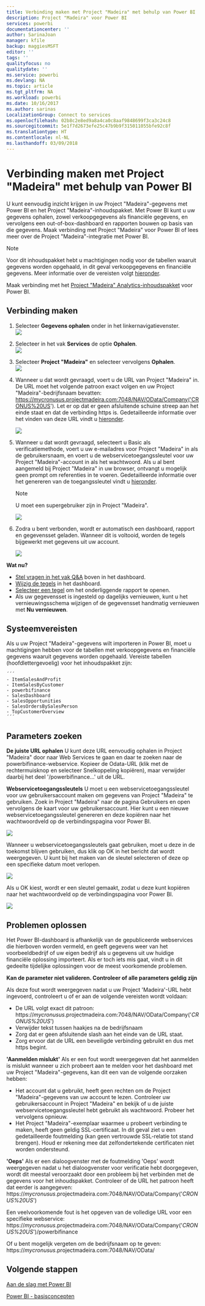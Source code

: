 ```yaml
---
title: Verbinding maken met Project "Madeira" met behulp van Power BI
description: Project "Madeira" voor Power BI
services: powerbi
documentationcenter: ''
author: SarinaJoan
manager: kfile
backup: maggiesMSFT
editor: ''
tags: ''
qualityfocus: no
qualitydate: ''
ms.service: powerbi
ms.devlang: NA
ms.topic: article
ms.tgt_pltfrm: NA
ms.workload: powerbi
ms.date: 10/16/2017
ms.author: sarinas
LocalizationGroup: Connect to services
ms.openlocfilehash: 02b8c2e8ed9a8a4ca0c8aaf9848699f3ca3c24c8
ms.sourcegitcommit: 5e1f7d2673efe25c47b9b9f315011055bfe92c8f
ms.translationtype: HT
ms.contentlocale: nl-NL
ms.lasthandoff: 03/09/2018
---
```

# <a name="connect-to-project-madeira-with-power-bi"></a>Verbinding maken met Project "Madeira" met behulp van Power BI
U kunt eenvoudig inzicht krijgen in uw Project "Madeira"-gegevens met Power BI en het Project "Madeira"-inhoudspakket. Met Power BI kunt u uw gegevens ophalen, zowel verkoopgegevens als financiële gegevens, en vervolgens een out-of-box-dashboard en rapporten bouwen op basis van die gegevens.
Maak verbinding met Project "Madeira" voor Power BI of lees meer over de Project "Madeira"-integratie met Power BI.

>[!NOTE]
>Voor dit inhoudspakket hebt u machtigingen nodig voor de tabellen waaruit gegevens worden opgehaald, in dit geval verkoopgegevens en financiële gegevens. Meer informatie over de vereisten volgt [hieronder](#Requirements).

Maak verbinding met het [Project "Madeira" Analytics-inhoudspakket](https://app.powerbi.com/getdata/services/project-madeira) voor Power BI.

## <a name="how-to-connect"></a>Verbinding maken
1. Selecteer **Gegevens ophalen** onder in het linkernavigatievenster.  
    ![](media/service-connect-to-project-madeira/getdata.png)
2. Selecteer in het vak **Services** de optie **Ophalen**.  
    ![](media/service-connect-to-project-madeira/services.png)
3. Selecteer **Project "Madeira"** en selecteer vervolgens **Ophalen**.  
    ![](media/service-connect-to-project-madeira/projectmadeira.png)
4. Wanneer u dat wordt gevraagd, voert u de URL van Project "Madeira" in. De URL moet het volgende patroon exact volgen en uw Project "Madeira"-bedrijfsnaam bevatten: https://mycronusus.projectmadeira.com:7048/NAV/OData/Company('CRONUS%20US'). Let er op dat er geen afsluitende schuine streep aan het einde staat en dat de verbinding https is. Gedetailleerde informatie over het vinden van deze URL vindt u [hieronder](#FindingParams).  
   
    ![](media/service-connect-to-project-madeira/params.png)
5. Wanneer u dat wordt gevraagd, selecteert u Basic als verificatiemethode, voert u uw e-mailadres voor Project "Madeira" in als de gebruikersnaam, en voert u de webservicetoegangssleutel voor uw Project "Madeira"-account in als het wachtwoord. Als u al bent aangemeld bij Project "Madeira" in uw browser, ontvangt u mogelijk geen prompt om referenties in te voeren. Gedetailleerde informatie over het genereren van de toegangssleutel vindt u [hieronder](#FindingParams).  
   
    >[!NOTE]
    >U moet een supergebruiker zijn in Project "Madeira".
   
   ![](media/service-connect-to-project-madeira/creds.png)
6. Zodra u bent verbonden, wordt er automatisch een dashboard, rapport en gegevensset geladen. Wanneer dit is voltooid, worden de tegels bijgewerkt met gegevens uit uw account.  
   
    ![](media/service-connect-to-project-madeira/dashboard.png)

**Wat nu?**

* [Stel vragen in het vak Q&A](power-bi-q-and-a.md) boven in het dashboard.
* [Wijzig de tegels](service-dashboard-edit-tile.md) in het dashboard.
* [Selecteer een tegel](service-dashboard-tiles.md) om het onderliggende rapport te openen.
* Als uw gegevensset is ingesteld op dagelijks vernieuwen, kunt u het vernieuwingsschema wijzigen of de gegevensset handmatig vernieuwen met **Nu vernieuwen**.

<a name="Requirements"></a>

## <a name="system-requirements"></a>Systeemvereisten
Als u uw Project "Madeira"-gegevens wilt importeren in Power BI, moet u machtigingen hebben voor de tabellen met verkoopgegevens en financiële gegevens waaruit gegevens worden opgehaald. Vereiste tabellen (hoofdlettergevoelig) voor het inhoudspakket zijn:  
 
    ´´´ 
    - ItemSalesAndProfit  
    - ItemSalesByCustomer  
    - powerbifinance  
    - SalesDashboard  
    - SalesOpportunities  
    - SalesOrdersBySalesPerson  
    - TopCustomerOverview  
    ´´´ 

<a name="FindingParams"></a>

## <a name="finding-parameters"></a>Parameters zoeken
**De juiste URL ophalen** U kunt deze URL eenvoudig ophalen in Project "Madeira" door naar Web Services te gaan en daar te zoeken naar de powerbifinance-webservice. Kopieer de Odata-URL (klik met de rechtermuisknop en selecteer Snelkoppeling kopiëren), maar verwijder daarbij het deel '/powerbifinance...' uit de URL.

**Webservicetoegangssleutels** U moet u een webservicetoegangssleutel voor uw gebruikersaccount maken om gegevens van Project "Madeira" te gebruiken. Zoek in Project "Madeira" naar de pagina Gebruikers en open vervolgens de kaart voor uw gebruikersaccount. Hier kunt u een nieuwe webservicetoegangssleutel genereren en deze kopiëren naar het wachtwoordveld op de verbindingspagina voor Power BI.

![](media/service-connect-to-project-madeira/accesskey.png)

Wanneer u webservicetoegangssleutels gaat gebruiken, moet u deze in de toekomst blijven gebruiken, dus klik op OK in het bericht dat wordt weergegeven.
U kunt bij het maken van de sleutel selecteren of deze op een specifieke datum moet verlopen.

![](media/service-connect-to-project-madeira/accesskey2.png)

Als u OK kiest, wordt er een sleutel gemaakt, zodat u deze kunt kopiëren naar het wachtwoordveld op de verbindingspagina voor Power BI.

![](media/service-connect-to-project-madeira/accesskey3.png)

## <a name="troubleshooting"></a>Problemen oplossen
Het Power BI-dashboard is afhankelijk van de gepubliceerde webservices die hierboven worden vermeld, en geeft gegevens weer van het voorbeeldbedrijf of uw eigen bedrijf als u gegevens uit uw huidige financiële oplossing importeert. Als er toch iets mis gaat, vindt u in dit gedeelte tijdelijke oplossingen voor de meest voorkomende problemen.

**Kan de parameter niet valideren. Controleer of alle parameters geldig zijn**

Als deze fout wordt weergegeven nadat u uw Project 'Madeira'-URL hebt ingevoerd, controleert u of er aan de volgende vereisten wordt voldaan:  

   - De URL volgt exact dit patroon: https://*mycronusus*.projectmadeira.com:7048/NAV/OData/Company('*CRONUS%20US*')  
   - Verwijder tekst tussen haakjes na de bedrijfsnaam  
   - Zorg dat er geen afsluitende slash aan het einde van de URL staat.  
   - Zorg ervoor dat de URL een beveiligde verbinding gebruikt en dus met https begint.  

**'Aanmelden mislukt'** Als er een fout wordt weergegeven dat het aanmelden is mislukt wanneer u zich probeert aan te melden voor het dashboard met uw Project "Madeira"-gegevens, kan dit een van de volgende oorzaken hebben:  

   - Het account dat u gebruikt, heeft geen rechten om de Project "Madeira"-gegevens van uw account te lezen. Controleer uw gebruikersaccount in Project "Madeira" en bekijk of u de juiste webservicetoegangssleutel hebt gebruikt als wachtwoord. Probeer het vervolgens opnieuw.  
   - Het Project "Madeira"-exemplaar waarmee u probeert verbinding te maken, heeft geen geldig SSL-certificaat. In dit geval ziet u een gedetailleerde foutmelding (kan geen vertrouwde SSL-relatie tot stand brengen). Houd er rekening mee dat zelfondertekende certificaten niet worden ondersteund.  

**'Oeps'** Als er een dialoogvenster met de foutmelding 'Oeps' wordt weergegeven nadat u het dialoogvenster voor verificatie hebt doorgegeven, wordt dit meestal veroorzaakt door een probleem bij het verbinden met de gegevens voor het inhoudspakket. Controleer of de URL het patroon heeft dat eerder is aangegeven:  
    https://*mycronusus*.projectmadeira.com:7048/NAV/OData/Company('*CRONUS%20US*')

Een veelvoorkomende fout is het opgeven van de volledige URL voor een specifieke webservice:  
    https://*mycronusus*.projectmadeira.com:7048/NAV/OData/Company('*CRONUS%20US*')/powerbifinance

Of u bent mogelijk vergeten om de bedrijfsnaam op te geven:   
    https://*mycronusus*.projectmadeira.com:7048/NAV/OData/

## <a name="next-steps"></a>Volgende stappen
[Aan de slag met Power BI](service-get-started.md)

[Power BI - basisconcepten](service-basic-concepts.md)

